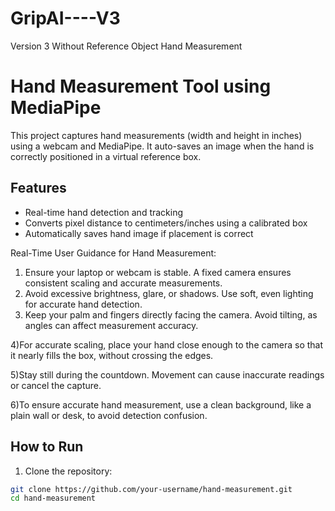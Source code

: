 # GripAI----V3
Version 3 Without Reference Object Hand Measurement 

# Hand Measurement Tool using MediaPipe

This project captures hand measurements (width and height in inches) using a webcam and MediaPipe. It auto-saves an image when the hand is correctly positioned in a virtual reference box.

## Features
- Real-time hand detection and tracking
- Converts pixel distance to centimeters/inches using a calibrated box
- Automatically saves hand image if placement is correct


Real-Time User Guidance for Hand Measurement:
1) Ensure your laptop or webcam is stable. A fixed camera ensures consistent
scaling and accurate measurements.
2) Avoid excessive brightness, glare, or shadows. Use soft, even lighting for
accurate hand detection.
3) Keep your palm and fingers directly facing the camera. Avoid tilting, as angles
can affect measurement accuracy.

4)For accurate scaling, place your hand close enough to the camera so that it
nearly fills the box, without crossing the edges.

5)Stay still during the countdown. Movement can cause inaccurate readings or
cancel the capture.

6)To ensure accurate hand measurement, use a clean background, like a plain
wall or desk, to avoid detection confusion.


## How to Run

1. Clone the repository:
```bash
git clone https://github.com/your-username/hand-measurement.git
cd hand-measurement 
